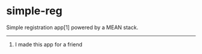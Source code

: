 simple-reg
==========
Simple registration app[1] powered by a MEAN stack.
 
 
 
 ---
 
 1. I made this app for a friend


